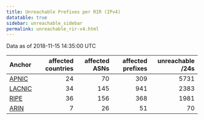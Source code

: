 ```yaml
---
title: Unreachable Prefixes per RIR (IPv4)
datatable: true
sidebar: unreachable_sidebar
permalink: unreachable_rir-v4.html
---
```


Data as of 2018-11-15 14:35:00 UTC


<div class="datatable-begin"></div>

| Anchor                                         |   affected countries |   affected ASNs |   affected prefixes |   unreachable /24s |
|:-----------------------------------------------|---------------------:|----------------:|--------------------:|-------------------:|
| [APNIC](unreachable_APNIC_RPKI_Root-v4.html)   |                   24 |              70 |                 309 |               5731 |
| [LACNIC](unreachable_LACNIC_RPKI_Root-v4.html) |                   34 |             145 |                 941 |               2383 |
| [RIPE](unreachable_RIPE_NCC_RPKI_Root-v4.html) |                   36 |             156 |                 368 |               1981 |
| [ARIN](unreachable_ARIN-v4.html)               |                    7 |              26 |                  51 |                 70 |

<div class="datatable-end"></div>
